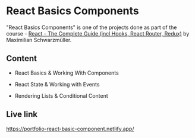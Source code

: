 # React Basics Components
"React Basics Components" is one of the projects done as part of the course - [React - The Complete Guide (incl Hooks, React Router, Redux)](https://www.udemy.com/course/react-the-complete-guide-incl-redux/) by Maximilian Schwarzmüller.

## Content

* React Basics & Working With Components

* React State & Working with Events

* Rendering Lists & Conditional Content

## Live link

https://portfolio-react-basic-component.netlify.app/
